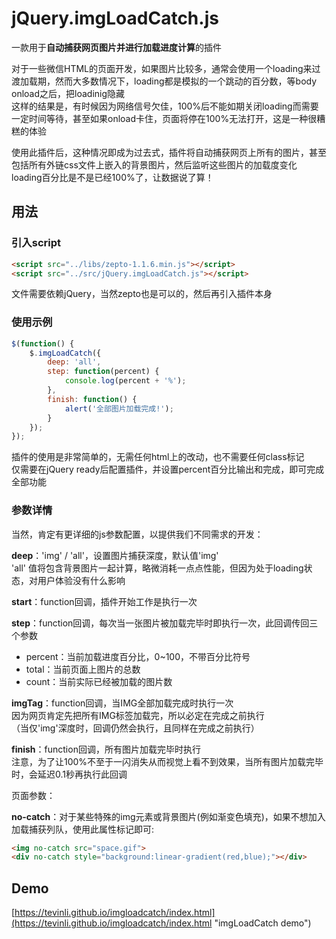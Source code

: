 # jQuery.imgLoadCatch.js

一款用于**自动捕获网页图片并进行加载进度计算**的插件

对于一些微信HTML的页面开发，如果图片比较多，通常会使用一个loading来过渡加载期，然而大多数情况下，loading都是模拟的一个跳动的百分数，等body onload之后，把loadinig隐藏  
这样的结果是，有时候因为网络信号欠佳，100%后不能如期关闭loading而需要一定时间等待，甚至如果onload卡住，页面将停在100%无法打开，这是一种很糟糕的体验

使用此插件后，这种情况即成为过去式，插件将自动捕获网页上所有的图片，甚至包括所有外链css文件上嵌入的背景图片，然后监听这些图片的加载度变化  
loading百分比是不是已经100%了，让数据说了算！


## 用法

### 引入script
```html
<script src="../libs/zepto-1.1.6.min.js"></script>
<script src="../src/jQuery.imgLoadCatch.js"></script>
```

文件需要依赖jQuery，当然zepto也是可以的，然后再引入插件本身

### 使用示例
```js
$(function() {
    $.imgLoadCatch({
        deep: 'all',
        step: function(percent) {
            console.log(percent + '%');
        },
        finish: function() {
            alert('全部图片加载完成!');
        }
    });
});
```

插件的使用是非常简单的，无需任何html上的改动，也不需要任何class标记  
仅需要在jQuery ready后配置插件，并设置percent百分比输出和完成，即可完成全部功能

### 参数详情

当然，肯定有更详细的js参数配置，以提供我们不同需求的开发：

**deep**：'img' / 'all'，设置图片捕获深度，默认值'img'  
'all' 值将包含背景图片一起计算，略微消耗一点点性能，但因为处于loading状态，对用户体验没有什么影响

**start**：function回调，插件开始工作是执行一次

**step**：function回调，每次当一张图片被加载完毕时即执行一次，此回调传回三个参数

- percent：当前加载进度百分比，0~100，不带百分比符号
- total：当前页面上图片的总数
- count：当前实际已经被加载的图片数

**imgTag**：function回调，当IMG全部加载完成时执行一次  
因为网页肯定先把所有IMG标签加载完，所以必定在完成之前执行  
（当仅'img'深度时，回调仍然会执行，且同样在完成之前执行）

**finish**：function回调，所有图片加载完毕时执行  
注意，为了让100%不至于一闪消失从而视觉上看不到效果，当所有图片加载完毕时，会延迟0.1秒再执行此回调

页面参数：

**no-catch**：对于某些特殊的img元素或背景图片(例如渐变色填充)，如果不想加入加载捕获列队，使用此属性标记即可:
```html
<img no-catch src="space.gif">
<div no-catch style="background:linear-gradient(red,blue);"></div>
```

## Demo
[https://tevinli.github.io/imgloadcatch/index.html](https://tevinli.github.io/imgloadcatch/index.html "imgLoadCatch demo")

